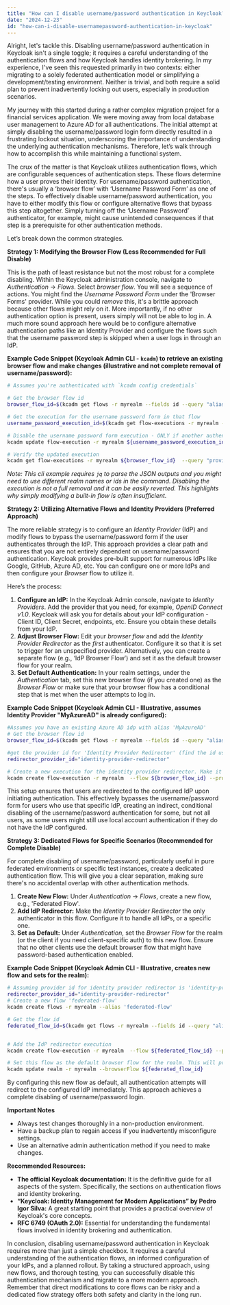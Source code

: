```yaml
---
title: "How can I disable username/password authentication in Keycloak?"
date: "2024-12-23"
id: "how-can-i-disable-usernamepassword-authentication-in-keycloak"
---
```


Alright, let's tackle this. Disabling username/password authentication in Keycloak isn't a single toggle; it requires a careful understanding of the authentication flows and how Keycloak handles identity brokering. In my experience, I've seen this requested primarily in two contexts: either migrating to a solely federated authentication model or simplifying a development/testing environment. Neither is trivial, and both require a solid plan to prevent inadvertently locking out users, especially in production scenarios.

My journey with this started during a rather complex migration project for a financial services application. We were moving away from local database user management to Azure AD for all authentications. The initial attempt at simply disabling the username/password login form directly resulted in a frustrating lockout situation, underscoring the importance of understanding the underlying authentication mechanisms. Therefore, let’s walk through how to accomplish this while maintaining a functional system.

The crux of the matter is that Keycloak utilizes authentication flows, which are configurable sequences of authentication steps. These flows determine how a user proves their identity. For username/password authentication, there's usually a ‘browser flow’ with ‘Username Password Form’ as one of the steps. To effectively disable username/password authentication, you have to either modify this flow or configure alternative flows that bypass this step altogether. Simply turning off the ‘Username Password’ authenticator, for example, might cause unintended consequences if that step is a prerequisite for other authentication methods.

Let’s break down the common strategies.

**Strategy 1: Modifying the Browser Flow (Less Recommended for Full Disable)**

This is the path of least resistance but not the most robust for a complete disabling. Within the Keycloak administration console, navigate to *Authentication* -> *Flows*. Select *browser flow*. You will see a sequence of actions. You might find the *Username Password Form* under the 'Browser Forms' provider. While you could *remove* this, it's a brittle approach because other flows might rely on it. More importantly, if no other authentication option is present, users simply will not be able to log in. A much more sound approach here would be to configure alternative authentication paths like an Identity Provider and configure the flows such that the username password step is skipped when a user logs in through an IdP.

**Example Code Snippet (Keycloak Admin CLI - `kcadm`) to retrieve an existing browser flow and make changes (illustrative and not complete removal of username/password):**

```bash
# Assumes you're authenticated with `kcadm config credentials`

# Get the browser flow id
browser_flow_id=$(kcadm get flows -r myrealm --fields id --query "alias=browser" | jq -r '.[].id')

# Get the execution for the username password form in that flow
username_password_execution_id=$(kcadm get flow-executions -r myrealm --flow ${browser_flow_id} --fields id --query "providerId=auth-username-password-form" | jq -r '.[].id')

# Disable the username password form execution - ONLY if another authentication method is present. This approach can backfire.
kcadm update flow-execution -r myrealm ${username_password_execution_id} -o disabled=true

# Verify the updated execution
kcadm get flow-executions -r myrealm ${browser_flow_id}  --query "providerId=auth-username-password-form"
```
*Note:  This cli example requires `jq` to parse the JSON outputs and you might need to use different realm names or ids in the command. Disabling the execution is not a full removal and it can be easily reverted. This highlights why simply modifying a built-in flow is often insufficient.*

**Strategy 2: Utilizing Alternative Flows and Identity Providers (Preferred Approach)**

The more reliable strategy is to configure an *Identity Provider* (IdP) and modify flows to bypass the username/password form if the user authenticates through the IdP. This approach provides a clear path and ensures that you are not entirely dependent on username/password authentication. Keycloak provides pre-built support for numerous IdPs like Google, GitHub, Azure AD, etc. You can configure one or more IdPs and then configure your *Browser* flow to utilize it.

Here’s the process:

1.  **Configure an IdP:** In the Keycloak Admin console, navigate to *Identity Providers*. Add the provider that you need, for example, *OpenID Connect v1.0*. Keycloak will ask you for details about your IdP configuration - Client ID, Client Secret, endpoints, etc. Ensure you obtain these details from your IdP.
2.  **Adjust Browser Flow:** Edit your *browser flow* and add the *Identity Provider Redirector* as the *first* authenticator. Configure it so that it is set to trigger for an unspecified provider. Alternatively, you can create a separate flow (e.g., ‘IdP Browser Flow’) and set it as the default browser flow for your realm.
3.  **Set Default Authentication:** In your realm settings, under the *Authentication* tab, set this new browser flow (if you created one) as the *Browser Flow* or make sure that your browser flow has a conditional step that is met when the user attempts to log in.

**Example Code Snippet (Keycloak Admin CLI - Illustrative, assumes Identity Provider "MyAzureAD" is already configured):**

```bash
#Assumes you have an existing Azure AD idp with alias 'MyAzureAD'
# Get the browser flow id
browser_flow_id=$(kcadm get flows -r myrealm --fields id --query "alias=browser" | jq -r '.[].id')

#get the provider id for 'Identity Provider Redirector' (find the id using `kcadm get authenticators -r myrealm` and pick the correct one). Assuming it's 'identity-provider-redirector'
redirector_provider_id="identity-provider-redirector"

# Create a new execution for the identity provider redirector. Make it a top-level requirement and first step.
kcadm create flow-execution -r myrealm  --flow ${browser_flow_id} --provider ${redirector_provider_id} --priority 1 --requirement REQUIRED  --alias "IDP Redirector"
```

This setup ensures that users are redirected to the configured IdP upon initiating authentication. This effectively bypasses the username/password form for users who use that specific IdP, creating an indirect, conditional disabling of the username/password authentication for some, but not all users, as some users might still use local account authentication if they do not have the IdP configured.

**Strategy 3: Dedicated Flows for Specific Scenarios (Recommended for Complete Disable)**

For complete disabling of username/password, particularly useful in pure federated environments or specific test instances, create a dedicated authentication flow. This will give you a clear separation, making sure there's no accidental overlap with other authentication methods.

1.  **Create New Flow:** Under *Authentication* -> *Flows*, create a new flow, e.g., 'Federated Flow'.
2.  **Add IdP Redirector:** Make the *Identity Provider Redirector* the only authenticator in this flow. Configure it to handle all IdPs, or a specific one.
3.  **Set as Default:** Under *Authentication*, set the *Browser Flow* for the realm (or the client if you need client-specific auth) to this new flow. Ensure that no other clients use the default browser flow that might have password-based authentication enabled.

**Example Code Snippet (Keycloak Admin CLI - Illustrative, creates new flow and sets for the realm):**

```bash
# Assuming provider id for identity provider redirector is 'identity-provider-redirector'
redirector_provider_id="identity-provider-redirector"
# Create a new flow 'federated-flow'
kcadm create flows -r myrealm --alias 'federated-flow'

# Get the flow id
federated_flow_id=$(kcadm get flows -r myrealm --fields id --query "alias=federated-flow" | jq -r '.[].id')


# Add the IdP redirector execution
kcadm create flow-execution -r myrealm  --flow ${federated_flow_id} --provider ${redirector_provider_id} --priority 1 --requirement REQUIRED  --alias "IDP Redirector"

# Set this flow as the default browser flow for the realm. This will prevent password-based login for ALL users of this realm
kcadm update realm -r myrealm --browserFlow ${federated_flow_id}
```

By configuring this new flow as default, all authentication attempts will redirect to the configured IdP immediately. This approach achieves a complete disabling of username/password login.

**Important Notes**

*   Always test changes thoroughly in a non-production environment.
*   Have a backup plan to regain access if you inadvertently misconfigure settings.
*   Use an alternative admin authentication method if you need to make changes.

**Recommended Resources:**

*   **The official Keycloak documentation:** It is the definitive guide for all aspects of the system. Specifically, the sections on authentication flows and identity brokering.
*   **“Keycloak: Identity Management for Modern Applications” by Pedro Igor Silva:** A great starting point that provides a practical overview of Keycloak's core concepts.
*   **RFC 6749 (OAuth 2.0):** Essential for understanding the fundamental flows involved in identity brokering and authentication.

In conclusion, disabling username/password authentication in Keycloak requires more than just a simple checkbox. It requires a careful understanding of the authentication flows, an informed configuration of your IdPs, and a planned rollout. By taking a structured approach, using new flows, and thorough testing, you can successfully disable this authentication mechanism and migrate to a more modern approach. Remember that direct modifications to core flows can be risky and a dedicated flow strategy offers both safety and clarity in the long run.

